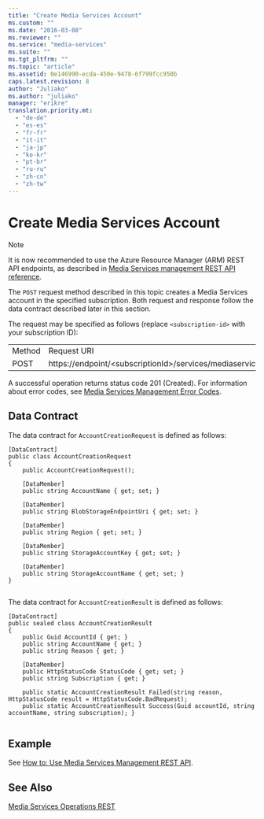 ```yaml
---
title: "Create Media Services Account"
ms.custom: ""
ms.date: "2016-03-08"
ms.reviewer: ""
ms.service: "media-services"
ms.suite: ""
ms.tgt_pltfrm: ""
ms.topic: "article"
ms.assetid: 0e146990-ecda-450e-9478-6f799fcc950b
caps.latest.revision: 8
author: "Juliako"
ms.author: "juliako"
manager: "erikre"
translation.priority.mt: 
  - "de-de"
  - "es-es"
  - "fr-fr"
  - "it-it"
  - "ja-jp"
  - "ko-kr"
  - "pt-br"
  - "ru-ru"
  - "zh-cn"
  - "zh-tw"
---
```

# Create Media Services Account

> [!NOTE]
>  It is now recommended to use  the Azure Resource Manager (ARM) REST API endpoints, as described in [Media Services management REST API reference](../../../api-ref/media/MediaService.json). 
  
 The `POST` request method described in this topic creates a Media Services account in the specified subscription. Both request and response follow the data contract described later in this section.  
  
 The request may be specified as follows (replace `<subscription-id>` with your subscription ID):  
  
|||  
|-|-|  
|Method|Request URI|  
|POST|https://endpoint/\<subscriptionId>/services/mediaservices/Accounts|  
  
 A successful operation returns status code 201 (Created). For information about error codes, see [Media Services Management Error Codes](media-services-management-error-codes.md).  
  
## Data Contract  
 The data contract for `AccountCreationRequest` is defined as follows:  
  
```  
[DataContract]   
public class AccountCreationRequest   
{   
    public AccountCreationRequest();   
  
    [DataMember]   
    public string AccountName { get; set; }   
  
    [DataMember]   
    public string BlobStorageEndpointUri { get; set; }   
  
    [DataMember]   
    public string Region { get; set; }   
  
    [DataMember]   
    public string StorageAccountKey { get; set; }   
  
    [DataMember]   
    public string StorageAccountName { get; set; }   
}  
  
```  
  
 The data contract for `AccountCreationResult` is defined as follows:  
  
```  
[DataContract]   
public sealed class AccountCreationResult   
{   
    public Guid AccountId { get; }   
    public string AccountName { get; }   
    public string Reason { get; }   
  
    [DataMember]   
    public HttpStatusCode StatusCode { get; set; }   
    public string Subscription { get; }   
  
    public static AccountCreationResult Failed(string reason, HttpStatusCode result = HttpStatusCode.BadRequest);   
    public static AccountCreationResult Success(Guid accountId, string accountName, string subscription); }  
  
```  
  
## Example  

See [How to: Use Media Services Management REST API](how-to-use-media-services-management-rest-api.md).  
  
## See Also  
 [Media Services Operations REST](media-services-operations-rest.md)   
 